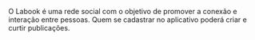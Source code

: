 O Labook é uma rede social com o objetivo de promover a conexão e interação entre pessoas. Quem se cadastrar no aplicativo poderá criar e curtir publicações.
